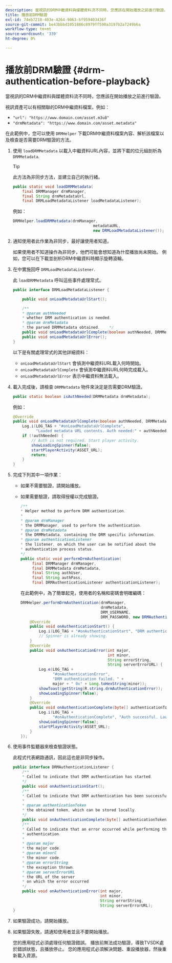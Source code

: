 ```yaml
---
description: 當視訊的DRM中繼資料與媒體資料流不同時，您應該在開始播放之前進行驗證。
title: 播放前DRM驗證
exl-id: 74eb7218-403e-4264-9063-bf959403436f
source-git-commit: be43bbbd1051886c8979ff590a3197b2a7249b6a
workflow-type: tm+mt
source-wordcount: '339'
ht-degree: 0%

---
```


# 播放前DRM驗證 {#drm-authentication-before-playback}

當視訊的DRM中繼資料與媒體資料流不同時，您應該在開始播放之前進行驗證。

視訊資產可以有相關聯的DRM中繼資料檔案，例如：

* `"url": "https://www.domain.com/asset.m3u8"`
* `"drmMetadata": "https://www.domain.com/asset.metadata"`

在此範例中，您可以使用 `DRMHelper` 下載DRM中繼資料檔案內容、解析該檔案以及檢查是否需要DRM驗證的方法。

1. 使用 `loadDRMMetadata` 以載入中繼資料URL內容，並將下載的位元組剖析為 `DRMMetadata`.

   >[!TIP]
   >
   >此方法為非同步方法，並建立自己的執行緒。

   ```java
   public static void loadDRMMetadata( 
       final DRMManager drmManager, 
       final String drmMetadataUrl,  
       final DRMLoadMetadataListener loadMetadataListener); 
   ```

   例如：

   ```java
   DRMHelper.loadDRMMetadata(drmManager,  
                                      metadataURL,  
                                      new DRMLoadMetadataListener());
   ```

1. 通知使用者此作業為非同步，最好讓使用者知道。

   如果使用者不知道操作為非同步，他們可能會想知道為什麼播放尚未開始。 例如，您可以在下載並剖析DRM中繼資料時顯示旋轉滾輪。

1. 在中實施回呼 `DRMLoadMetadataListener`.

   此 `loadDRMMetadata` 呼叫這些事件處理常式。

   ```java
   public interface DRMLoadMetadataListener { 
   
       public void onLoadMetadataUrlStart(); 
   
       /** 
       * @param authNeeded 
       * whether DRM authentication is needed. 
       * @param drmMetadata 
       * the parsed DRMMetadata obtained.    */ 
       public void onLoadMetadataUrlComplete(boolean authNeeded, DRMMetadata drmMetadata); 
       public void onLoadMetadataUrlError(); 
   } 
   ```

   以下是有關處理常式的其他詳細資料：

   * `onLoadMetadataUrlStart` 會偵測中繼資料URL載入何時開始。
   * `onLoadMetadataUrlComplete` 會偵測中繼資料URL何時完成載入。
   * `onLoadMetadataUrlError` 表示中繼資料無法載入。

1. 載入完成後，請檢查 `DRMMetadata` 物件來決定是否需要DRM驗證。

   ```java
   public static boolean isAuthNeeded(DRMMetadata drmMetadata);
   ```

   例如：

   ```java
   @Override 
   public void onLoadMetadataUrlComplete(boolean authNeeded, DRMMetadata drmMetadata) {  
       Log.i(LOG_TAG + "#onLoadMetadataUrlComplete",  
             "Loaded metadata URL contents. Auth needed:" + authNeeded + "."); 
       if (!authNeeded) { 
           // Auth is not required. Start player activity.     
           showLoadingSpinner(false);     
           startPlayerActivity(ASSET_URL); 
           return; 
       } 
   } 
   ```

1. 完成下列其中一項作業：

   * 如果不需要驗證，請開始播放。
   * 如果需要驗證，請取得授權以完成驗證。

      ```java
      /** 
      * Helper method to perform DRM authentication. 
      * 
      * @param drmManager 
      * the DRMManager, used to perform the authentication. 
      * @param drmMetadata 
      * the DRMMetadata, containing the DRM specific information. 
      * @param authenticationListener 
      * the listener, on which the user can be notified about the 
      * authentication process status. 
      */ 
      public static void performDrmAuthentication( 
           final DRMManager drmManager,  
           final DRMMetadata drmMetadata, 
           final String authUser,  
           final String authPass,  
           final DRMAuthenticationListener authenticationListener);
      ```

      在此範例中，為了簡單起見，使用者的名稱和密碼會明確編碼：

      ```java
      DRMHelper.performDrmAuthentication(drmManager,  
                                         drmMetadata,  
                                         DRM_USERNAME,  
                                         DRM_PASSWORD, new DRMAuthenticationListener() { 
          @Override 
          public void onAuthenticationStart() { 
              Log.i(LOG_TAG + "#onAuthenticationStart", "DRM authentication started."); 
              // Spinner is already showing. 
          } 
          @Override 
          public void onAuthenticationError(int major,  
                                            int minor,  
                                            String errorString,  
                                            String serverErrorURL) { 
              Log.e(LOG_TAG +  
                    "#onAuthenticationError",  
                    "DRM authentication failed. " +  
                    major + " 0x" + Long.toHexString(minor)); 
              showToast(getString(R.string.drmAuthenticationError));   
              showLoadingSpinner(false); 
          } 
          @Override 
          public void onAuthenticationComplete(byte[] authenticationToken) { 
              Log.i(LOG_TAG +  
                    "#onAuthenticationComplete", "Auth successful. Launching content."); 
              showLoadingSpinner(false); 
              startPlayerActivity(ASSET_URL); 
          } 
      }); 
      ```

1. 使用事件監聽器來檢查驗證狀態。

   此程式代表網路通訊，因此這也是非同步操作。

   ```java
   public interface DRMAuthenticationListener { 
       /** 
       * Called to indicate that DRM authentication has started. 
       */ 
       public void onAuthenticationStart(); 
       /** 
       * Called to indicate that DRM authentication has been successful. 
       * 
       * @param authenticationToken 
       * the obtained token, which can be stored locally. 
       */ 
       public void onAuthenticationComplete(byte[] authenticationToken); 
       /** 
       * Called to indicate that an error occurred while performing the DRM 
       * authentication. 
       * 
       * @param major 
       * the major code. 
       * @param minorC 
       * the minor code. 
       * @param errorString 
       * the exception thrown. 
       * @param serverErrorURL 
       * the URL of the server  
       * on which the error occurred 
       */ 
       public void onAuthenticationError(int major,  
                                         int minor,  
                                         String errorString,  
                                         String serverErrorURL); 
   } 
   ```

1. 如果驗證成功，請開始播放。
1. 如果驗證失敗，請通知使用者並且不要開始播放。

   您的應用程式必須處理任何驗證錯誤。 播放前無法成功驗證，導致TVSDK處於錯誤狀態，且播放停止。 您的應用程式必須解決問題、重設播放器，然後重新載入資源。

